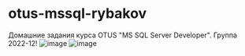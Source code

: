 # otus-mssql-rybakov
Домашние задания курса OTUS "MS SQL Server Developer".
Группа 2022-12!
![image](https://user-images.githubusercontent.com/114771582/193423708-462ac9b0-8512-4ee0-b4bf-b46f29cc93a7.png)
![image](https://user-images.githubusercontent.com/114771582/193423761-3aaf5920-43ff-474b-be98-fdeb05cf3909.png)
